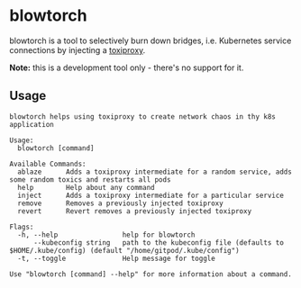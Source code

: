 # blowtorch

blowtorch is a tool to selectively burn down bridges, i.e. Kubernetes service connections by injecting a [toxiproxy](github.com/Shopify/toxiproxy).

**Note:** this is a development tool only - there's no support for it.

## Usage

```
blowtorch helps using toxiproxy to create network chaos in thy k8s application

Usage:
  blowtorch [command]

Available Commands:
  ablaze      Adds a toxiproxy intermediate for a random service, adds some random toxics and restarts all pods
  help        Help about any command
  inject      Adds a toxiproxy intermediate for a particular service
  remove      Removes a previously injected toxiproxy
  revert      Revert removes a previously injected toxiproxy

Flags:
  -h, --help                help for blowtorch
      --kubeconfig string   path to the kubeconfig file (defaults to $HOME/.kube/config) (default "/home/gitpod/.kube/config")
  -t, --toggle              Help message for toggle

Use "blowtorch [command] --help" for more information about a command.
```